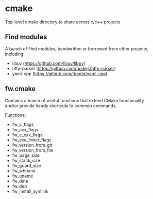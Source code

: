 # cmake
Top-level cmake directory to share across c/c++ projects

## Find modules
A bunch of Find modules, handwritten or borrowed from other projects, including:

* libuv (https://github.com/libuv/libuv)
* http-parser (https://github.com/nodejs/http-parser)
* yaml-cpp (https://github.com/jbeder/yaml-cpp)

## fw.cmake
Contains a bunch of useful functions that extend CMake functionality and/or provide handy shortcuts to common commands.

Functions:

* fw_c_flags
* fw_cxx_flags
* fw_c_cxx_flags
* fw_exe_linker_flags
* fw_version_from_git
* fw_version_from_file
* fw_page_size
* fw_stack_size
* fw_guard_size
* fw_whoami
* fw_uname
* fw_date
* fw_deb
* fw_install_symlink
